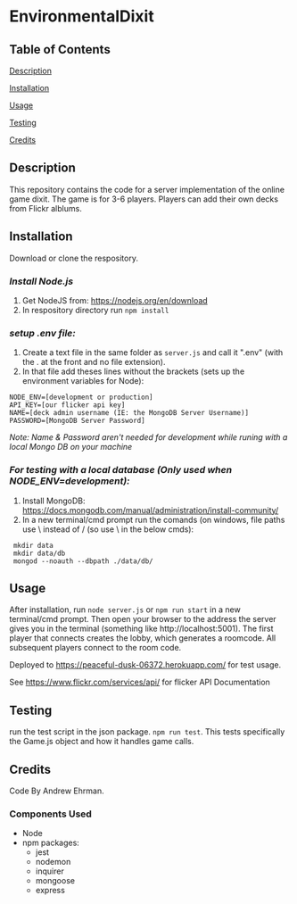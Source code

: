 # EnvironmentalDixit

## Table of Contents
[Description](#description)

[Installation](#installation)

[Usage](#usage)

[Testing](#testing)

[Credits](#credits)

## Description
This repository contains the code for a server implementation of the online game dixit. The game is for 3-6 players. Players can add their own decks from Flickr alblums.

## Installation
Download or clone the respository.

### _Install Node.js_
1. Get NodeJS from: https://nodejs.org/en/download
2. In respository directory run `npm install`

### _setup .env file:_
1. Create a text file in the same folder as `server.js` and call it ".env" (with the . at the front and no file extension).
2. In that file add theses lines without the brackets (sets up the environment variables for Node):
```
NODE_ENV=[development or production]
API_KEY=[our flicker api key]
NAME=[deck admin username (IE: the MongoDB Server Username)]
PASSWORD=[MongoDB Server Password]
```
_Note: Name & Password aren't needed for development while runing with a local Mongo DB on your machine_

### _For testing with a local database (Only used when NODE_ENV=development):_
1. Install MongoDB: https://docs.mongodb.com/manual/administration/install-community/
2. In a new terminal/cmd prompt run the comands (on windows, file paths use \ instead of / (so use \ in the below cmds):
```
 mkdir data
 mkdir data/db
 mongod --noauth --dbpath ./data/db/
```



## Usage
After installation, run `node server.js` or `npm run start` in a new terminal/cmd prompt. Then open your browser to the address the server gives you in the terminal (something like http://localhost:5001). The first player that connects creates the lobby, which generates a roomcode. All subsequent players connect to the room code.

Deployed to https://peaceful-dusk-06372.herokuapp.com/ for test usage.

See https://www.flickr.com/services/api/ for flicker API Documentation

## Testing

run the test script in the json package. `npm run test`.
This tests specifically the Game.js object and how it handles game calls.

## Credits
Code By Andrew Ehrman.

### Components Used
- Node
- npm packages:
  - jest
  - nodemon
  - inquirer
  - mongoose
  - express
